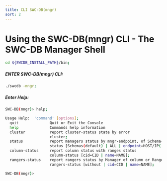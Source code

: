 ```yaml
---
title: CLI SWC-DB(mngr) 
sort: 2
---
```



# Using the SWC-DB(mngr) CLI - The SWC-DB Manager Shell

```bash
cd ${SWCDB_INSTALL_PATH}/bin;
```


##### ENTER SWC-DB(mngr) CLI:
```bash
./swcdb -mngr;
```


##### Enter Help:

```bash
SWC-DB(mngr)> help;
```

```bash
Usage Help:  'command' [options];
  quit              Quit or Exit the Console
  help              Commands help information
  cluster           report cluster-status state by error
                    cluster;
  status            report managers status by mngr-endpoint, of Schema-Role or by All
                    status [Schemas(default) | ALL | endpoint=HOST/IP(|PORT)];
  column-status     report column status with ranges status
                    column-status [cid=CID | name=NAME];
  rangers-status    report rangers status by Manager of column or Rangers-Role
                    rangers-status [without | cid=CID | name=NAME];

SWC-DB(mngr)>
```
